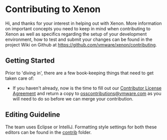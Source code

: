 # Contributing to Xenon

Hi, and thanks for your interest in helping out with Xenon.  More information on important concepts
you need to keep in mind when contributing to Xenon as well as specifics regarding the setup of your
development environment, how to test and submit your changes can be found in the project Wiki on
Github at https://github.com/vmware/xenon/contributing.

## Getting Started
Prior to 'diving in', there are a few book-keeping things that need to get taken care of:

* If you haven't already, now is the time to fill out our
[Contributor License Agreement](http://vmware.github.io/photon/assets/files/vmware_cla.pdf) and
return a copy to [osscontributions@vmware.com](mailto:osscontributions@vmware.com) as you will need
to do so before we can merge your contribution.

## Editing Guideline

The team uses Eclipse or IntelliJ. Formatting style settings for both these editors can be found in
the [contrib](https://github.com/vmware/xenon/tree/master/contrib) folder.